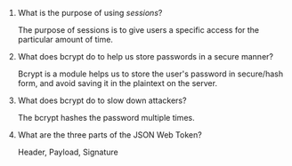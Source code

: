 1. What is the purpose of using _sessions_?

	The purpose of sessions is to give users a specific access for the particular amount of time.

2. What does bcrypt do to help us store passwords in a secure manner?

	Bcrypt is a module helps us to store the user's password in secure/hash form, and avoid saving it in the plaintext on the server.

3. What does bcrypt do to slow down attackers?

	The bcrypt hashes the password multiple times.

4. What are the three parts of the JSON Web Token?

	Header, Payload, Signature